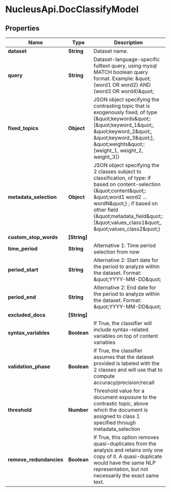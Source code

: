 # NucleusApi.DocClassifyModel

## Properties
Name | Type | Description | Notes
------------ | ------------- | ------------- | -------------
**dataset** | **String** | Dataset name. | 
**query** | **String** | Dataset-language-specific fulltext query, using mysql MATCH boolean query format. Example: \&quot;(word1 OR word2) AND (word3 OR word4)\&quot;  | [optional] 
**fixed_topics** | **Object** | JSON object specifying the contrasting topic that is exogenously fixed, of type {\&quot;keywords\&quot;: [\&quot;keyword_1\&quot;, \&quot;keyword_2\&quot;, \&quot;keyword_3\&quot;], \&quot;weights\&quot;: [weight_1, weight_2, weight_3]} | 
**metadata_selection** | **Object** | JSON object specifying the 2 classes subject to classification, of type: if based on content-selection {\&quot;content\&quot;: \&quot;word1 word2 ... wordN\&quot;} ; if based on other field {\&quot;metadata_field\&quot;: [\&quot;values_class1\&quot;, \&quot;values_class2\&quot;} | 
**custom_stop_words** | **[String]** |  | [optional] 
**time_period** | **String** | Alternative 1: Time period selection from now | [optional] 
**period_start** | **String** | Alternative 2: Start date for the period to analyze within the dataset. Format: \&quot;YYYY-MM-DD\&quot;  | [optional] 
**period_end** | **String** | Alternative 2: End date for the period to analyze within the dataset. Format: \&quot;YYYY-MM-DD\&quot;  | [optional] 
**excluded_docs** | **[String]** |  | [optional] 
**syntax_variables** | **Boolean** | If True, the classifier will include syntax-related variables on top of content variables | [optional] [default to false]
**validation_phase** | **Boolean** | If True, the classifier assumes that the dataset provided is labeled with the 2 classes and will use that to compute accuracy/precision/recall | [optional] [default to false]
**threshold** | **Number** | Threshold value for a document exposure to the contrastic topic, above which the document is assigned to class 1 specified through metadata_selection | [optional] 
**remove_redundancies** | **Boolean** | If True, this option removes quasi-duplicates from the analysis and retains only one copy of it. A quasi-duplicate would have the same NLP representation, but not necessarily the exact same text. | [optional] [default to false]


